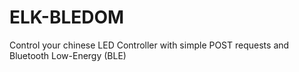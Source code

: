 # ELK-BLEDOM
Control your chinese LED Controller with simple POST requests and Bluetooth Low-Energy (BLE)
